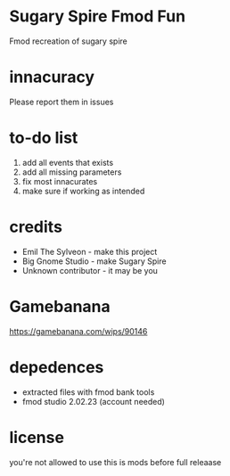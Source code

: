 # Sugary Spire Fmod Fun
Fmod recreation of sugary spire
# innacuracy
Please report them in issues
# to-do list
1. add all events that exists
2. add all missing parameters
3. fix most innacurates
4. make sure if working as intended
# credits
* Emil The Sylveon - make this project
* Big Gnome Studio - make Sugary Spire
* Unknown contributor - it may be you
# Gamebanana
https://gamebanana.com/wips/90146
# depedences
* extracted files with fmod bank tools
* fmod studio 2.02.23 (account needed)
# license
you're not allowed to use this is mods before full releaase
